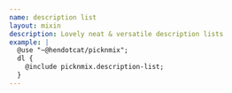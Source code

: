 ```yaml
---
name: description list
layout: mixin
description: Lovely neat & versatile description lists
example: |
  @use "~@hendotcat/picknmix";
  dl {
    @include picknmix.description-list;
  }
---
```


